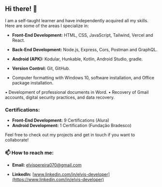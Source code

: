 ## Hi there! 👋

I am a self-taught learner and have independently acquired all my skills. Here are some of the areas I specialize in:

- **Front-End Development:** HTML, CSS, JavaScript, Tailwind, Vercel and React. 
- **Back-End Development:** Node.js, Express, Cors, Postman and GraphQL.
- **Android (APK):**  Kodular, Hunkable, Kotlin, Android Studio, gradle.
- **Version Control:** Git, GitHub.

- Computer formatting with Windows 10, software installation, and Office package 
installation.

• Development of professional documents in Word.
• Recovery of Gmail accounts, digital security practices, and data recovery.

### Certifications:
- **Front-End Development:** 9 Certifications (Alura)
- **Android Development:** 1 Certification (Fundação Bradesco)


Feel free to check out my projects and get in touch if you want to collaborate!

### 📫 How to reach me:

- **Email:** [elvispereira070@gmail.com](mailto:elvispereira070@gmail.com)
  
- **LinkedIn:** [www.linkedin.com/in/elvis-developer](https://www.linkedin.com/in/elvis-developer)
